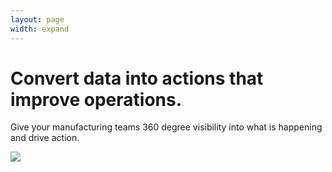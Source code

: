 ```yaml
---
layout: page
width: expand
---
```


<div class="uk-section">
        <div class="uk-container">
            <div class="uk-grid-match uk-child-width-1-2@m" uk-grid>
                <div class="uk-width-1-2@m uk-text-center uk-margin-auto uk-margin-auto-vertical">
                    <h1 class="uk-text-left@m">Convert data into actions that improve operations.</h1>
                    <p>Give your manufacturing teams 360 degree visibility into what is happening and drive action.</p>
                </div>
                <div>
                    <img src="/uploads/cogsweb.svg">
                </div>
            </div>
        </div>
</div>
